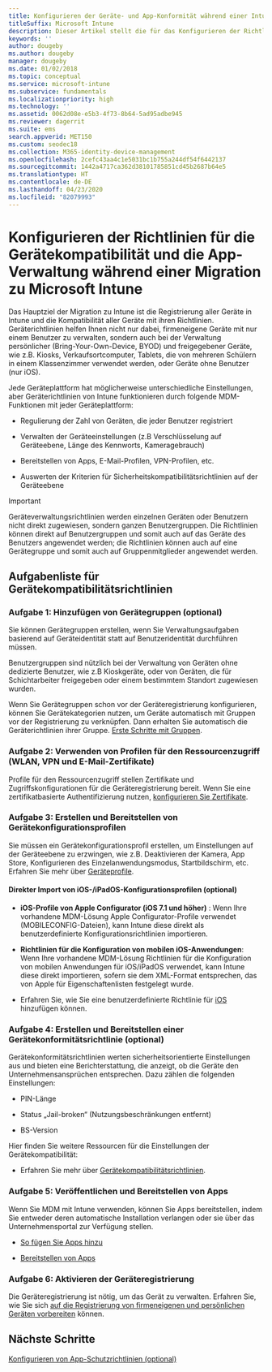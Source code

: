 ```yaml
---
title: Konfigurieren der Geräte- und App-Konformität während einer Intune-Migration
titleSuffix: Microsoft Intune
description: Dieser Artikel stellt die für das Konfigurieren der Richtlinien für die Gerätekompatibilität und die App-Verwaltung notwendigen Schritte während einer Migration zu Microsoft Intune bereit.
keywords: ''
author: dougeby
ms.author: dougeby
manager: dougeby
ms.date: 01/02/2018
ms.topic: conceptual
ms.service: microsoft-intune
ms.subservice: fundamentals
ms.localizationpriority: high
ms.technology: ''
ms.assetid: 0062d08e-e5b3-4f73-8b64-5ad95adbe945
ms.reviewer: dagerrit
ms.suite: ems
search.appverid: MET150
ms.custom: seodec18
ms.collection: M365-identity-device-management
ms.openlocfilehash: 2cefc43aa4c1e5031bc1b755a244df54f6442137
ms.sourcegitcommit: 1442a4717ca362d38101785851cd45b2687b64e5
ms.translationtype: HT
ms.contentlocale: de-DE
ms.lasthandoff: 04/23/2020
ms.locfileid: "82079993"
---
```

# <a name="configure-device-compliance-and-app-management-policies-when-migrating-to-microsoft-intune"></a>Konfigurieren der Richtlinien für die Gerätekompatibilität und die App-Verwaltung während einer Migration zu Microsoft Intune

Das Hauptziel der Migration zu Intune ist die Registrierung aller Geräte in Intune und die Kompatibilität aller Geräte mit ihren Richtlinien. Geräterichtlinien helfen Ihnen nicht nur dabei, firmeneigene Geräte mit nur einem Benutzer zu verwalten, sondern auch bei der Verwaltung persönlicher (Bring-Your-Own-Device, BYOD) und freigegebener Geräte, wie z.B. Kiosks, Verkaufsortcomputer, Tablets, die von mehreren Schülern in einem Klassenzimmer verwendet werden, oder Geräte ohne Benutzer (nur iOS).

Jede Geräteplattform hat möglicherweise unterschiedliche Einstellungen, aber Geräterichtlinien von Intune funktionieren durch folgende MDM-Funktionen mit jeder Geräteplattform:

- Regulierung der Zahl von Geräten, die jeder Benutzer registriert

- Verwalten der Geräteeinstellungen (z.B Verschlüsselung auf Geräteebene, Länge des Kennworts, Kameragebrauch)

- Bereitstellen von Apps, E-Mail-Profilen, VPN-Profilen, etc.

- Auswerten der Kriterien für Sicherheitskompatibilitätsrichtlinien auf der Geräteebene

> [!IMPORTANT]
> Geräteverwaltungsrichtlinien werden einzelnen Geräten oder Benutzern nicht direkt zugewiesen, sondern ganzen Benutzergruppen. Die Richtlinien können direkt auf Benutzergruppen und somit auch auf das Geräte des Benutzers angewendet werden; die Richtlinien können auch auf eine Gerätegruppe und somit auch auf Gruppenmitglieder angewendet werden.

## <a name="task-list-for-device-compliance-policies"></a>Aufgabenliste für Gerätekompatibilitätsrichtlinien

### <a name="task-1-add-device-groups-optional"></a>Aufgabe 1: Hinzufügen von Gerätegruppen (optional)

Sie können Gerätegruppen erstellen, wenn Sie Verwaltungsaufgaben basierend auf Geräteidentität statt auf Benutzeridentität durchführen müssen.

Benutzergruppen sind nützlich bei der Verwaltung von Geräten ohne dedizierte Benutzer, wie z.B Kioskgeräte, oder von Geräten, die für Schichtarbeiter freigegeben oder einem bestimmtem Standort zugewiesen wurden.

Wenn Sie Gerätegruppen schon vor der Geräteregistrierung konfigurieren, können Sie Gerätekategorien nutzen, um Geräte automatisch mit Gruppen vor der Registrierung zu verknüpfen. Dann erhalten Sie automatisch die Geräterichtlinien ihrer Gruppe. [Erste Schritte mit Gruppen](groups-get-started.md).

### <a name="task-2-use-resource-access-profiles-wi-fi-vpn-and-email-certificates"></a>Aufgabe 2: Verwenden von Profilen für den Ressourcenzugriff (WLAN, VPN und E-Mail-Zertifikate)

Profile für den Ressourcenzugriff stellen Zertifikate und Zugriffskonfigurationen für die Geräteregistrierung bereit. Wenn Sie eine zertifikatbasierte Authentifizierung nutzen, [konfigurieren Sie Zertifikate](../protect/certificates-configure.md).

### <a name="task-3-create-and-deploy-device-configuration-profiles"></a>Aufgabe 3: Erstellen und Bereitstellen von Gerätekonfigurationsprofilen

Sie müssen ein Gerätekonfigurationsprofil erstellen, um Einstellungen auf der Geräteebene zu erzwingen, wie z.B. Deaktivieren der Kamera, App Store, Konfigurieren des Einzelanwendungsmodus, Startbildschirm, etc. Erfahren Sie mehr über [Geräteprofile](../configuration/device-profiles.md).

#### <a name="directly-import-iosipados-configuration-profiles-optional"></a>Direkter Import von iOS-/iPadOS-Konfigurationsprofilen (optional)

- **iOS-Profile von Apple Configurator (iOS 7.1 und höher)** : Wenn Ihre vorhandene MDM-Lösung Apple Configurator-Profile verwendet (MOBILECONFIG-Dateien), kann Intune diese direkt als benutzerdefinierte Konfigurationsrichtlinien importieren.

- **Richtlinien für die Konfiguration von mobilen iOS-Anwendungen**: Wenn Ihre vorhandene MDM-Lösung Richtlinien für die Konfiguration von mobilen Anwendungen für iOS/iPadOS verwendet, kann Intune diese direkt importieren, sofern sie dem XML-Format entsprechen, das von Apple für Eigenschaftenlisten festgelegt wurde.

- Erfahren Sie, wie Sie eine benutzerdefinierte Richtlinie für [iOS](../configuration/custom-settings-ios.md) hinzufügen können.

### <a name="task-4-create-and-deploy-device-compliance-policies-optional"></a>Aufgabe 4: Erstellen und Bereitstellen einer Gerätekonformitätsrichtlinie (optional)

Gerätekonformitätsrichtlinien werten sicherheitsorientierte Einstellungen aus und bieten eine Berichterstattung, die anzeigt, ob die Geräte den Unternehmensansprüchen entsprechen. Dazu zählen die folgenden Einstellungen:

- PIN-Länge

- Status „Jail-broken“ (Nutzungsbeschränkungen entfernt)

- BS-Version

Hier finden Sie weitere Ressourcen für die Einstellungen der Gerätekompatibilität:

- Erfahren Sie mehr über [Gerätekompatibilitätsrichtlinien](../protect/device-compliance-get-started.md).

### <a name="task-5-publish-and-deploy-apps"></a>Aufgabe 5: Veröffentlichen und Bereitstellen von Apps

Wenn Sie MDM mit Intune verwenden, können Sie Apps bereitstellen, indem Sie entweder deren automatische Installation verlangen oder sie über das Unternehmensportal zur Verfügung stellen.

- [So fügen Sie Apps hinzu](../apps/apps-add.md)

- [Bereitstellen von Apps](../apps/apps-deploy.md)

### <a name="task-6-enable-device-enrollment"></a>Aufgabe 6: Aktivieren der Geräteregistrierung

Die Geräteregistrierung ist nötig, um das Gerät zu verwalten. Erfahren Sie, wie Sie sich [auf die Registrierung von firmeneigenen und persönlichen Geräten vorbereiten](../enrollment/device-enrollment.md) können.

## <a name="next-steps"></a>Nächste Schritte

[Konfigurieren von App-Schutzrichtlinien (optional)](../apps/app-protection-policies.md)
